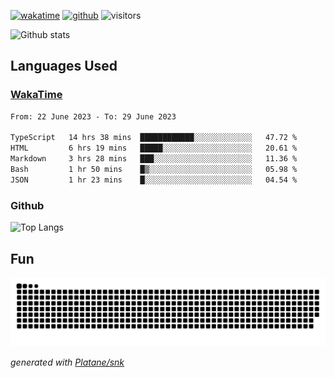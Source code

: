 [![wakatime](https://wakatime.com/badge/user/82c377cd-a54c-404c-b7df-177b313ca539.svg)](https://wakatime.com/@82c377cd-a54c-404c-b7df-177b313ca539)
[![github](https://img.shields.io/github/followers/xinthose?logo=github&style=plastic)](https://github.com/alanhamlett?tab=followers)
![visitors](https://visitor-badge.glitch.me/badge?page_id=xinthose&left_color=green&right_color=red)

![Github stats](https://github-readme-stats.vercel.app/api?username=xinthose&show_icons=true&theme=radical&count_private=true)

## Languages Used

### [WakaTime](https://wakatime.com/)
<!--START_SECTION:waka-->

```txt
From: 22 June 2023 - To: 29 June 2023

TypeScript   14 hrs 38 mins  ████████████░░░░░░░░░░░░░   47.72 %
HTML         6 hrs 19 mins   █████░░░░░░░░░░░░░░░░░░░░   20.61 %
Markdown     3 hrs 28 mins   ███░░░░░░░░░░░░░░░░░░░░░░   11.36 %
Bash         1 hr 50 mins    █▒░░░░░░░░░░░░░░░░░░░░░░░   05.98 %
JSON         1 hr 23 mins    █░░░░░░░░░░░░░░░░░░░░░░░░   04.54 %
```

<!--END_SECTION:waka-->

### Github

![Top Langs](https://github-readme-stats.vercel.app/api/top-langs/?username=xinthose)

## Fun
![github contribution grid snake animation](https://raw.githubusercontent.com/xinthose/xinthose/output/github-contribution-grid-snake.svg)

_generated with [Platane/snk](https://github.com/Platane/snk)_
